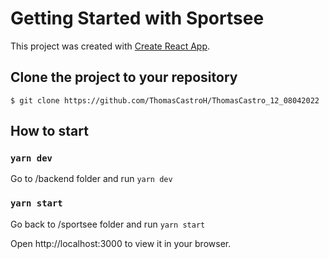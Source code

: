 # Getting Started with Sportsee

This project was created with [Create React App](https://github.com/facebook/create-react-app).

## Clone the project to your repository

```
$ git clone https://github.com/ThomasCastroH/ThomasCastro_12_08042022
```

## How to start

### `yarn dev`

Go to /backend folder and run `yarn dev`

### `yarn start`

Go back to /sportsee folder and run `yarn start`

Open http://localhost:3000 to view it in your browser.